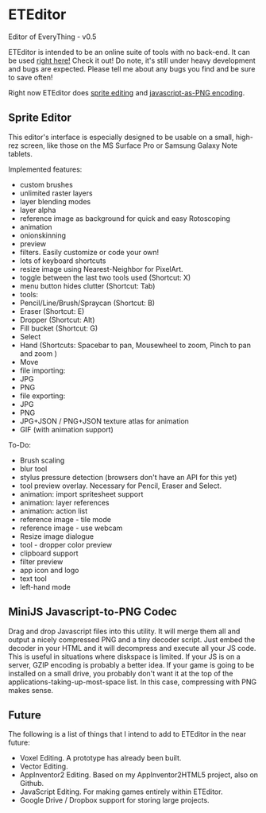 # ETEditor
Editor of EveryThing - v0.5

ETEditor is intended to be an online suite of tools with no back-end.
It can be used [right here!](http://felipemanga.github.io/eteditor) Check it out!
Do note, it's still under heavy development and bugs are expected. Please tell me about any bugs you find and be sure to save often!

Right now ETEditor does [sprite editing](#spriteeditor) and [javascript-as-PNG encoding](#minijs).

## <a id="spriteeditor"></a> Sprite Editor
This editor's interface is especially designed to be usable on a small, high-rez
screen, like those on the MS Surface Pro or Samsung Galaxy Note tablets.

Implemented features:
- custom brushes
- unlimited raster layers
- layer blending modes
- layer alpha
- reference image as background for quick and easy Rotoscoping
- animation
 - onionskinning
 - preview
- filters. Easily customize or code your own!
- lots of keyboard shortcuts
- resize image using Nearest-Neighbor for PixelArt.
- toggle between the last two tools used (Shortcut: X)
- menu button hides clutter (Shortcut: Tab)
- tools:
 - Pencil/Line/Brush/Spraycan (Shortcut: B)
 - Eraser (Shortcut: E)
 - Dropper (Shortcut: Alt)
 - Fill bucket (Shortcut: G)
 - Select
 - Hand (Shortcuts: Spacebar to pan, Mousewheel to zoom, Pinch to pan and zoom )
 - Move
- file importing:
 - JPG
 - PNG
- file exporting:
 - JPG
 - PNG
 - JPG+JSON / PNG+JSON texture atlas for animation
 - GIF (with animation support)

To-Do:
 - Brush scaling
 - blur tool
 - stylus pressure detection (browsers don't have an API for this yet)
 - tool preview overlay. Necessary for Pencil, Eraser and Select.
 - animation: import spritesheet support
 - animation: layer references
 - animation: action list
 - reference image - tile mode
 - reference image - use webcam
 - Resize image dialogue
 - tool - dropper color preview
 - clipboard support
 - filter preview
 - app icon and logo
 - text tool
 - left-hand mode

## <a id="minijs"></a> MiniJS Javascript-to-PNG Codec
Drag and drop Javascript files into this utility. It will merge them all and
output a nicely compressed PNG and a tiny decoder script. Just embed the decoder
in your HTML and it will decompress and execute all your JS code.
This is useful in situations where diskspace is limited. If your JS is on a
server, GZIP encoding is probably a better idea. If your game is going to be
installed on a small drive, you probably don't want it at the top of the applications-taking-up-most-space list. In this case, compressing with PNG makes sense.

## Future
The following is a list of things that I intend to add to ETEditor in the near future:
- Voxel Editing. A prototype has already been built.
- Vector Editing.
- AppInventor2 Editing. Based on my AppInventor2HTML5 project, also on Github.
- JavaScript Editing. For making games entirely within ETEditor.
- Google Drive / Dropbox support for storing large projects.
